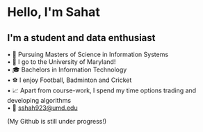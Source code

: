 # Hello, I'm Sahat

## I'm a student and data enthusiast

• 📖 Pursuing Masters of Science in Information Systems <br>
• 🐢 I go to the University of Maryland! <br>
• 🎓 Bachelors in Information Technology <br>
• ⚽ I enjoy Football, Badminton and Cricket <br>
• 📈 Apart from course-work, I spend my time options trading and developing algorithms <br>
• 📩 sshah923@umd.edu

(My Github is still under progress!)
